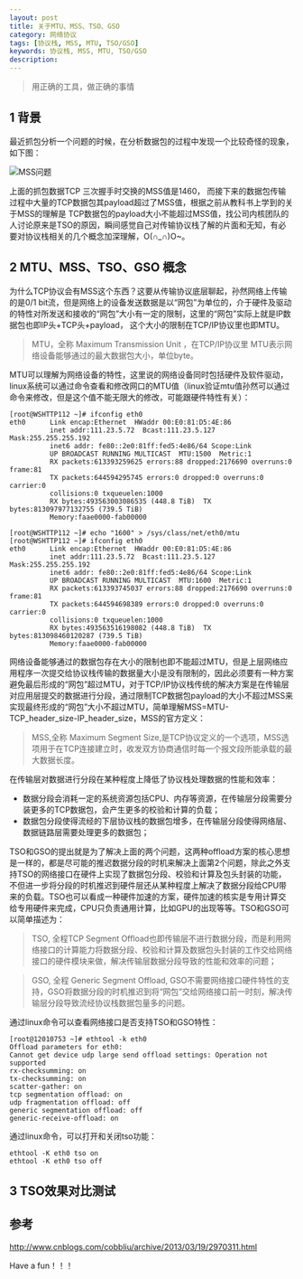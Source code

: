 ```yaml
---
layout: post
title: 关于MTU、MSS、TSO、GSO
category: 网络协议
tags: [协议栈, MSS, MTU, TSO/GSO]
keywords: 协议栈, MSS, MTU, TSO/GSO
description:
---
```


> 用正确的工具，做正确的事情


## 1 背景

最近抓包分析一个问题的时候，在分析数据包的过程中发现一个比较奇怪的现象，如下图：

![MSS问题](http://7u2rbh.com1.z0.glb.clouddn.com/MSSvsTSO.jpg)

上面的抓包数据TCP 三次握手时交换的MSS值是1460， 而接下来的数据包传输过程中大量的TCP数据包其payload超过了MSS值，根据之前从教科书上学到的关于MSS的理解是 TCP数据包的payload大小不能超过MSS值，找公司内核团队的人讨论原来是TSO的原因，瞬间感觉自己对传输协议栈了解的片面和无知，有必要对协议栈相关的几个概念加深理解，O(∩_∩)O~。

## 2 MTU、MSS、TSO、GSO 概念

为什么TCP协议会有MSS这个东西？这要从传输协议底层聊起，孙然网络上传输的是0/1 bit流，但是网络上的设备发送数据是以“网包”为单位的，介于硬件及驱动的特性对所发送和接收的“网包”大小有一定的限制，这里的“网包”实际上就是IP数据包也即IP头+TCP头+payload， 这个大小的限制在TCP/IP协议里也即MTU。

> MTU，全称 Maximum Transmission Unit ，在TCP/IP协议里 MTU表示网络设备能够通过的最大数据包大小，单位byte。

MTU可以理解为网络设备的特性，这里说的网络设备同时包括硬件及软件驱动，linux系统可以通过命令查看和修改网口的MTU值（linux验证mtu值孙然可以通过命令来修改，但是这个值不能无限大的修改，可能跟硬件特性有关）：

	[root@WSHTTP112 ~]# ifconfig eth0
	eth0      Link encap:Ethernet  HWaddr 00:E0:81:D5:4E:86
	          inet addr:111.23.5.72  Bcast:111.23.5.127  Mask:255.255.255.192
    	      inet6 addr: fe80::2e0:81ff:fed5:4e86/64 Scope:Link
    	      UP BROADCAST RUNNING MULTICAST  MTU:1500  Metric:1
    	      RX packets:613393259625 errors:88 dropped:2176690 overruns:0 frame:81
        	  TX packets:644594295745 errors:0 dropped:0 overruns:0 carrier:0
          	  collisions:0 txqueuelen:1000
          	  RX bytes:493563003086535 (448.8 TiB)  TX bytes:813097977132755 (739.5 TiB)
          	  Memory:faae0000-fab00000

	[root@WSHTTP112 ~]# echo "1600" > /sys/class/net/eth0/mtu
	[root@WSHTTP112 ~]# ifconfig eth0
	eth0      Link encap:Ethernet  HWaddr 00:E0:81:D5:4E:86
          	  inet addr:111.23.5.72  Bcast:111.23.5.127  Mask:255.255.255.192
          	  inet6 addr: fe80::2e0:81ff:fed5:4e86/64 Scope:Link
          	  UP BROADCAST RUNNING MULTICAST  MTU:1600  Metric:1
          	  RX packets:613393745037 errors:88 dropped:2176690 overruns:0 frame:81
          	  TX packets:644594698389 errors:0 dropped:0 overruns:0 carrier:0
          	  collisions:0 txqueuelen:1000
          	  RX bytes:493563516198082 (448.8 TiB)  TX bytes:813098460120287 (739.5 TiB)
          	  Memory:faae0000-fab00000

网络设备能够通过的数据包存在大小的限制也即不能超过MTU，但是上层网络应用程序一次提交给协议栈传输的数据量大小是没有限制的，因此必须要有一种方案避免最后形成的“网包”超过MTU，对于TCP/IP协议栈传统的解决方案是在传输层对应用层提交的数据进行分段，通过限制TCP数据包payload的大小不超过MSS来实现最终形成的“网包”大小不超过MTU，简单理解MSS=MTU-TCP\_header\_size-IP\_header\_size，MSS的官方定义：

> MSS,全称 Maximum Segment Size,是TCP协议定义的一个选项，MSS选项用于在TCP连接建立时，收发双方协商通信时每一个报文段所能承载的最大数据长度。

在传输层对数据进行分段在某种程度上降低了协议栈处理数据的性能和效率：

- 数据分段会消耗一定的系统资源包括CPU、内存等资源，在传输层分段需要分装更多的TCP数据包，会产生更多的校验和计算的负载；
- 数据包分段使得流经的下层协议栈的数据包增多，在传输层分段使得网络层、数据链路层需要处理更多的数据包；

TSO和GSO的提出就是为了解决上面的两个问题，这两种offload方案的核心思想是一样的，都是尽可能的推迟数据分段的时机来解决上面第2个问题，除此之外支持TSO的网络接口在硬件上实现了数据包分段、校验和计算及包头封装的功能，不但进一步将分段的时机推迟到硬件层还从某种程度上解决了数据分段给CPU带来的负载。TSO也可以看成一种硬件加速的方案，硬件加速的核实是专用计算交给专用硬件来完成，CPU只负责通用计算，比如GPU的出现等等。TSO和GSO可以简单描述为：

> TSO, 全程TCP Segment
Offload也即传输层不进行数据分段，而是利用网络接口的计算能力将数据分段、校验和计算及数据包头封装的工作交给网络接口的硬件模块来做，解决传输层数据分段导致的性能和效率的问题；

> GSO, 全程 Generic Segment
Offload, GSO不需要网络接口硬件特性的支持，GSO将数据分段的时机推迟到将“网包”交给网络接口前一时刻，解决传输层分段导致流经协议栈数据包量多的问题。

通过linux命令可以查看网络接口是否支持TSO和GSO特性：

	[root@12010753 ~]# ethtool -k eth0
	Offload parameters for eth0:
	Cannot get device udp large send offload settings: Operation not supported
	rx-checksumming: on
	tx-checksumming: on
	scatter-gather: on
	tcp segmentation offload: on
	udp fragmentation offload: off
	generic segmentation offload: off
	generic-receive-offload: on

通过linux命令，可以打开和关闭tso功能：

	ethtool -K eth0 tso on   
	ethtool -K eth0 tso off


## 3 TSO效果对比测试


## 参考

http://www.cnblogs.com/cobbliu/archive/2013/03/19/2970311.html


Have a fun！！！